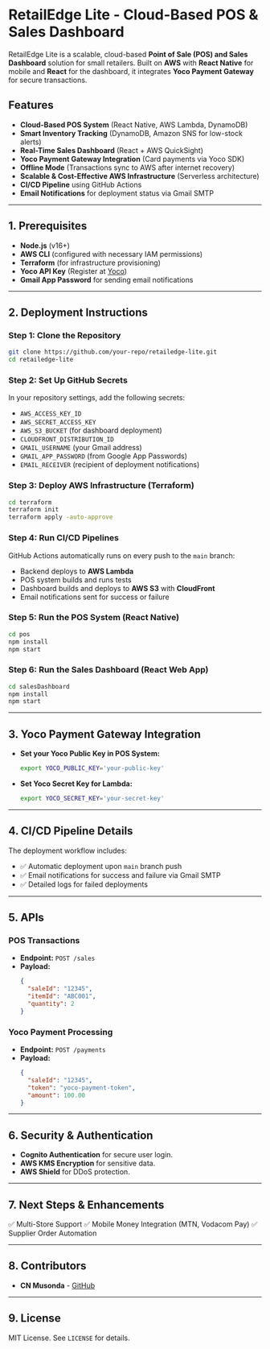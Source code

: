 # RetailEdge Lite - Cloud-Based POS & Sales Dashboard

RetailEdge Lite is a scalable, cloud-based **Point of Sale (POS) and Sales Dashboard** solution for small retailers. Built on **AWS** with **React Native** for mobile and **React** for the dashboard, it integrates **Yoco Payment Gateway** for secure transactions.

## **Features**
- **Cloud-Based POS System** (React Native, AWS Lambda, DynamoDB)
- **Smart Inventory Tracking** (DynamoDB, Amazon SNS for low-stock alerts)
- **Real-Time Sales Dashboard** (React + AWS QuickSight)
- **Yoco Payment Gateway Integration** (Card payments via Yoco SDK)
- **Offline Mode** (Transactions sync to AWS after internet recovery)
- **Scalable & Cost-Effective AWS Infrastructure** (Serverless architecture)
- **CI/CD Pipeline** using GitHub Actions
- **Email Notifications** for deployment status via Gmail SMTP

---
    
## **1. Prerequisites**
- **Node.js** (v16+)
- **AWS CLI** (configured with necessary IAM permissions)
- **Terraform** (for infrastructure provisioning)
- **Yoco API Key** (Register at [Yoco](https://www.yoco.com/))
- **Gmail App Password** for sending email notifications

---

## **2. Deployment Instructions**

### **Step 1: Clone the Repository**
```sh
git clone https://github.com/your-repo/retailedge-lite.git
cd retailedge-lite
```

### **Step 2: Set Up GitHub Secrets**
In your repository settings, add the following secrets:
- `AWS_ACCESS_KEY_ID`
- `AWS_SECRET_ACCESS_KEY`
- `AWS_S3_BUCKET` (for dashboard deployment)
- `CLOUDFRONT_DISTRIBUTION_ID`
- `GMAIL_USERNAME` (your Gmail address)
- `GMAIL_APP_PASSWORD` (from Google App Passwords)
- `EMAIL_RECEIVER` (recipient of deployment notifications)

### **Step 3: Deploy AWS Infrastructure (Terraform)**
```sh
cd terraform
terraform init
terraform apply -auto-approve
```

### **Step 4: Run CI/CD Pipelines**
GitHub Actions automatically runs on every push to the `main` branch:
- Backend deploys to **AWS Lambda**
- POS system builds and runs tests
- Dashboard builds and deploys to **AWS S3** with **CloudFront**
- Email notifications sent for success or failure

### **Step 5: Run the POS System (React Native)**
```sh
cd pos
npm install
npm start
```

### **Step 6: Run the Sales Dashboard (React Web App)**
```sh
cd salesDashboard
npm install
npm start
```

---

## **3. Yoco Payment Gateway Integration**
- **Set your Yoco Public Key in POS System:**
  ```sh
  export YOCO_PUBLIC_KEY='your-public-key'
  ```
- **Set Yoco Secret Key for Lambda:**
  ```sh
  export YOCO_SECRET_KEY='your-secret-key'
  ```

---

## **4. CI/CD Pipeline Details**
The deployment workflow includes:
- ✅ Automatic deployment upon `main` branch push
- ✅ Email notifications for success and failure via Gmail SMTP
- ✅ Detailed logs for failed deployments

---

## **5. APIs**
### **POS Transactions**
- **Endpoint:** `POST /sales`
- **Payload:**
  ```json
  {
    "saleId": "12345",
    "itemId": "ABC001",
    "quantity": 2
  }
  ```

### **Yoco Payment Processing**
- **Endpoint:** `POST /payments`
- **Payload:**
  ```json
  {
    "saleId": "12345",
    "token": "yoco-payment-token",
    "amount": 100.00
  }
  ```

---

## **6. Security & Authentication**
- **Cognito Authentication** for secure user login.
- **AWS KMS Encryption** for sensitive data.
- **AWS Shield** for DDoS protection.

---

## **7. Next Steps & Enhancements**
✅ Multi-Store Support
✅ Mobile Money Integration (MTN, Vodacom Pay)
✅ Supplier Order Automation

---

## **8. Contributors**
- **CN Musonda** - [GitHub](https://github.com/Dalinkw3nt)


---

## **9. License**
MIT License. See `LICENSE` for details.
